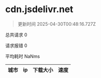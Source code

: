 
  # cdn.jsdelivr.net

  > 更新时间 2025-04-30T00:48:16.727Z
  
  总共请求 0

  请求报错 0

  平均耗时 NaNms

|城市|ip|下载大小|速度|
|-----|----------|---|---|

  